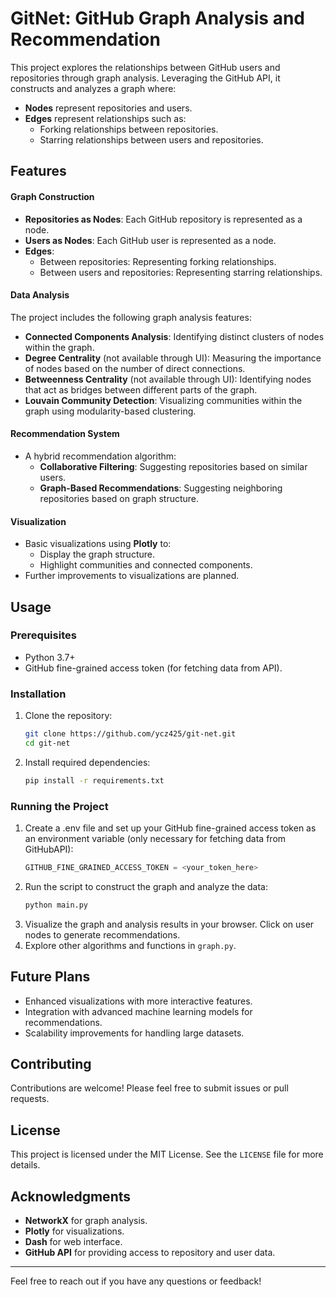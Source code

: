 # GitNet: GitHub Graph Analysis and Recommendation

This project explores the relationships between GitHub users and repositories through graph analysis. Leveraging the GitHub API, it constructs and analyzes a graph where:
- **Nodes** represent repositories and users.
- **Edges** represent relationships such as:
  - Forking relationships between repositories.
  - Starring relationships between users and repositories.

## Features

#### Graph Construction
- **Repositories as Nodes**: Each GitHub repository is represented as a node.
- **Users as Nodes**: Each GitHub user is represented as a node.
- **Edges**:
  - Between repositories: Representing forking relationships.
  - Between users and repositories: Representing starring relationships.

#### Data Analysis
The project includes the following graph analysis features:
- **Connected Components Analysis**: Identifying distinct clusters of nodes within the graph.
- **Degree Centrality** (not available through UI): Measuring the importance of nodes based on the number of direct connections.
- **Betweenness Centrality** (not available through UI): Identifying nodes that act as bridges between different parts of the graph.
- **Louvain Community Detection**: Visualizing communities within the graph using modularity-based clustering.

#### Recommendation System
- A hybrid recommendation algorithm:
  - **Collaborative Filtering**: Suggesting repositories based on similar users.
  - **Graph-Based Recommendations**: Suggesting neighboring repositories based on graph structure.

#### Visualization
- Basic visualizations using **Plotly** to:
  - Display the graph structure.
  - Highlight communities and connected components.
- Further improvements to visualizations are planned.

## Usage

### Prerequisites
- Python 3.7+
- GitHub fine-grained access token (for fetching data from API).

### Installation
1. Clone the repository:
   ```bash
   git clone https://github.com/ycz425/git-net.git
   cd git-net
   ```
2. Install required dependencies:
   ```bash
   pip install -r requirements.txt
   ```

### Running the Project
1. Create a .env file and set up your GitHub fine-grained access token as an environment variable (only necessary for fetching data from GitHubAPI):
   ```Python
   GITHUB_FINE_GRAINED_ACCESS_TOKEN = <your_token_here>
   ```
2. Run the script to construct the graph and analyze the data:
   ```bash
   python main.py
   ```
3. Visualize the graph and analysis results in your browser. Click on user nodes to generate recommendations.
4. Explore other algorithms and functions in ```graph.py```.

## Future Plans
- Enhanced visualizations with more interactive features.
- Integration with advanced machine learning models for recommendations.
- Scalability improvements for handling large datasets.

## Contributing
Contributions are welcome! Please feel free to submit issues or pull requests.

## License
This project is licensed under the MIT License. See the `LICENSE` file for more details.

## Acknowledgments
- **NetworkX** for graph analysis.
- **Plotly** for visualizations.
- **Dash** for web interface.
- **GitHub API** for providing access to repository and user data.

---

Feel free to reach out if you have any questions or feedback!
